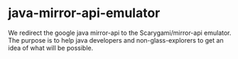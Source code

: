 java-mirror-api-emulator
========================

We redirect the google java mirror-api to the Scarygami/mirror-api emulator. The purpose is to help java developers and non-glass-explorers to get an idea of what will be possible.
